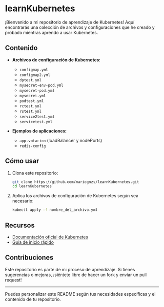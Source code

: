 # learnKubernetes

¡Bienvenido a mi repositorio de aprendizaje de Kubernetes! Aquí encontrarás una colección de archivos y configuraciones que he creado y probado mientras aprendo a usar Kubernetes.

## Contenido

- **Archivos de configuración de Kubernetes:**
  - `configmap.yml`
  - `configmap2.yml`
  - `dptest.yml`
  - `mysecret-env-pod.yml`
  - `mysecret-pod.yml`
  - `mysecret.yml`
  - `podtest.yml`
  - `rctest.yml`
  - `rstest.yml`
  - `service2test.yml`
  - `servicetest.yml`

- **Ejemplos de aplicaciones:**
  - `app.votacion` (loadBalancer y nodePorts)
  - `redis-config`

## Cómo usar

1. Clona este repositorio:

   ```sh
   git clone https://github.com/mariognzs/learnKubernetes.git
   cd learnKubernetes
   ```

2. Aplica los archivos de configuración de Kubernetes según sea necesario:

   ```sh
   kubectl apply -f nombre_del_archivo.yml
   ```

## Recursos

- [Documentación oficial de Kubernetes](https://kubernetes.io/docs/home/)
- [Guía de inicio rápido](https://kubernetes.io/docs/tutorials/kubernetes-basics/)

## Contribuciones

Este repositorio es parte de mi proceso de aprendizaje. Si tienes sugerencias o mejoras, ¡siéntete libre de hacer un fork y enviar un pull request!

---

Puedes personalizar este README según tus necesidades específicas y el contenido de tu repositorio.